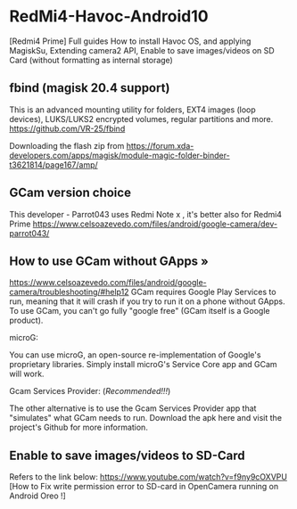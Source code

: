 # RedMi4-Havoc-Android10
[Redmi4 Prime]
Full guides How to install Havoc OS, and applying MagiskSu, Extending camera2 API, Enable to save images/videos on SD Card (without formatting as internal storage)

## fbind (magisk 20.4 support)
This is an advanced mounting utility for folders, EXT4 images (loop devices), LUKS/LUKS2 encrypted volumes, regular partitions and more.
https://github.com/VR-25/fbind

Downloading the flash zip from https://forum.xda-developers.com/apps/magisk/module-magic-folder-binder-t3621814/page167/amp/

## GCam version choice
This developer - Parrot043 uses Redmi Note x , it's better also for Redmi4 Prime
https://www.celsoazevedo.com/files/android/google-camera/dev-parrot043/

## How to use GCam without GApps »
https://www.celsoazevedo.com/files/android/google-camera/troubleshooting/#help12
GCam requires Google Play Services to run, meaning that it will crash if you try to run it on a phone without GApps. To use GCam, you can't go fully "google free" (GCam itself is a Google product).

microG:

You can use microG, an open-source re-implementation of Google's proprietary libraries. Simply install microG's Service Core app and GCam will work.

Gcam Services Provider: (*Recommended!!!*)

The other alternative is to use the Gcam Services Provider app that "simulates" what GCam needs to run. Download the apk here and visit the project's Github for more information.

## Enable to save images/videos to SD-Card 
Refers to the link below:
https://www.youtube.com/watch?v=f9ny9cOXVPU
[How to Fix write permission error to SD-card in OpenCamera running on Android Oreo !]
